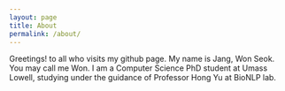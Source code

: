 ```yaml
---
layout: page
title: About
permalink: /about/
---
```


Greetings! to all who visits my github page.
My name is Jang, Won Seok. You may call me Won. 
I am a Computer Science PhD student at Umass Lowell, studying under the guidance of Professor Hong Yu at BioNLP lab.


